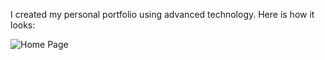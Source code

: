 I created my personal portfolio using advanced technology.
Here is how it looks:

![Home Page](./pp.png)
